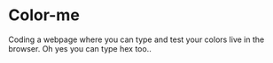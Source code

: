 # Color-me
Coding a webpage where you can type and test your colors live in the browser. Oh yes you can type hex too..
